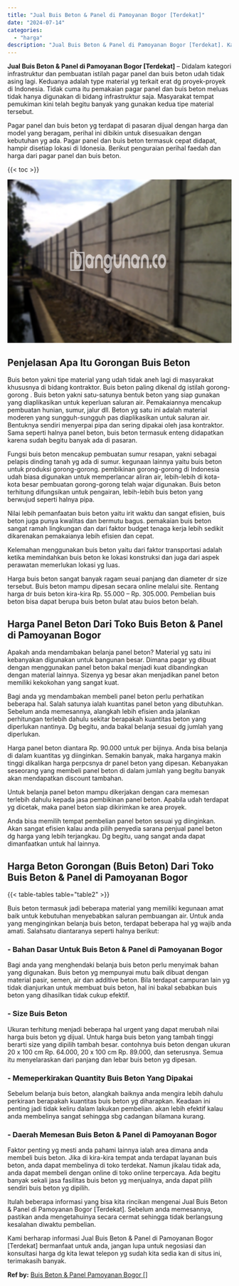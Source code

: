 ```yaml
---
title: "Jual Buis Beton & Panel di Pamoyanan Bogor [Terdekat]"
date: "2024-07-14"
categories: 
  - "harga"
description: "Jual Buis Beton & Panel di Pamoyanan Bogor [Terdekat]. Kami berharap informasi Jual Buis Beton & Panel di Pamoyanan Bogor [Terdekat] bermanfaat untuk anda,..."
---
```


**Jual Buis Beton & Panel di Pamoyanan Bogor \[Terdekat\]** – Didalam kategori infrastruktur dan pembuatan istilah pagar panel dan buis beton udah tidak asing lagi. Keduanya adalah type material yg terkait erat dg proyek-proyek di Indonesia. Tidak cuma itu pemakaian pagar panel dan buis beton meluas tidak hanya digunakan di bidang infrastruktur saja. Masyarakat tempat pemukiman kini telah begitu banyak yang gunakan kedua tipe material tersebut.

Pagar panel dan buis beton yg terdapat di pasaran dijual dengan harga dan model yang beragam, perihal ini dibikin untuk disesuaikan dengan kebutuhan yg ada. Pagar panel dan buis beton termasuk cepat didapat, hampir disetiap lokasi di Idonesia. Berikut penguraian perihal faedah dan harga dari pagar panel dan buis beton.

{{< toc >}}

![Jual Buis Beton & Panel di Pamoyanan Bogor [Terdekat]](/images/jual-panel-buis-beton-murah-37.png)

## Penjelasan Apa Itu Gorongan Buis Beton

Buis beton yakni tipe material yang udah tidak aneh lagi di masyarakat khususnya di bidang kontraktor. Buis beton paling dikenal dg istilah gorong-gorong . Buis beton yakni satu-satunya bentuk beton yang siap gunakan yang diaplikasikan untuk keperluan saluran air. Pemakaiannya mencakup pembuatan hunian, sumur, jalur dll. Beton yg satu ini adalah material moderen yang sungguh-sungguh pas diaplikasikan untuk saluran air. Bentuknya sendiri menyerpai pipa dan sering dipakai oleh jasa kontraktor. Sama seperti halnya panel beton, buis beton termasuk enteng didapatkan karena sudah begitu banyak ada di pasaran.

Fungsi buis beton mencakup pembuatan sumur resapan, yakni sebagai pelapis dinding tanah yg ada di sumur. kegunaan lainnya yaitu buis beton untuk produksi gorong-gorong. pembikinan gorong-gorong di Indonesia udah biasa digunakan untuk memperlancar aliran air, lebih-lebih di kota-kota besar pembuatan gorong-gorong telah wajar digunakan. Buis beton terhitung difungsikan untuk pengairan, lebih-lebih buis beton yang berwujud seperti halnya pipa.

Nilai lebih pemanfaatan buis beton yaitu irit waktu dan sangat efisien, buis beton juga punya kwalitas dan bermutu bagus. pemakaian buis beton sangat ramah lingkungan dan dari faktor budget tenaga kerja lebih sedikit dikarenakan pemakaianya lebih efisien dan cepat.

Kelemahan menggunakan buis beton yaitu dari faktor transportasi adalah ketika memindahkan buis beton ke lokasi konstruksi dan juga dari aspek perawatan memerlukan lokasi yg luas.

Harga buis beton sangat banyak ragam seuai panjang dan diameter dr size tersebut. Buis beton mampu dipesan secara online melalui site. Rentang harga dr buis beton kira-kira Rp. 55.000 – Rp. 305.000. Pembelian buis beton bisa dapat berupa buis beton bulat atau buios beton belah.

## Harga Panel Beton Dari Toko Buis Beton & Panel di Pamoyanan Bogor

Apakah anda mendambakan belanja panel beton? Material yg satu ini kebanyakan digunakan untuk bangunan besar. Dimana pagar yg dibuat dengan menggunakan panel beton bakal menjadi kuat dibandingkan dengan material lainnya. Sizenya yg besar akan menjadikan panel beton memiliki kekokohan yang sangat kuat.

Bagi anda yg mendambakan membeli panel beton perlu perhatikan beberapa hal. Salah satunya ialah kuantitas panel beton yang dibutuhkan. Sebelum anda memesannya, alangkah lebih efisien anda jalankan perhitungan terlebih dahulu sekitar berapakah kuantitas beton yang diperlukan nantinya. Dg begitu, anda bakal belanja sesuai dg jumlah yang diperlukan.

Harga panel beton diantara Rp. 90.000 untuk per bijinya. Anda bisa belanja di dalam kuantitas yg diinginkan. Semakin banyak, maka harganya makin tinggi dikalikan harga perpcsnya dr panel beton yang dipesan. Kebanyakan seseorang yang membeli panel beton di dalam jumlah yang begitu banyak akan mendapatkan discount tambahan.

Untuk belanja panel beton mampu dikerjakan dengan cara memesan terlebih dahulu kepada jasa pembikinan panel beton. Apabila udah terdapat yg dicetak, maka panel beton siap dikirimkan ke area proyek.

Anda bisa memilih tempat pembelian panel beton sesuai yg diinginkan. Akan sangat efisien kalau anda pilih penyedia sarana penjual panel beton dg harga yang lebih terjangkau. Dg begitu, uang sangat anda dapat dimanfaatkan untuk hal lainnya.

## Harga Beton Gorongan (Buis Beton) Dari Toko Buis Beton & Panel di Pamoyanan Bogor

{{< table-tables table="table2" >}}

Buis beton termasuk jadi beberapa material yang memiliki kegunaan amat baik untuk kebutuhan menyebabkan saluran pembuangan air. Untuk anda yang menginginkan belanja buis beton, terdapat beberapa hal yg wajib anda amati. Salahsatu diantaranya seperti halnya berikut:

### \- Bahan Dasar Untuk Buis Beton & Panel di Pamoyanan Bogor

Bagi anda yang menghendaki belanja buis beton perlu menyimak bahan yang digunakan. Buis beton yg mempunyai mutu baik dibuat dengan material pasir, semen, air dan additive beton. Bila terdapat campuran lain yg tidak dianjurkan untuk membuat buis beton, hal ini bakal sebabkan buis beton yang dihasilkan tidak cukup efektif.

### \- Size Buis Beton

Ukuran terhitung menjadi beberapa hal urgent yang dapat merubah nilai harga buis beton yg dijual. Untuk harga buis beton yang tambah tinggi berarti size yang dipilih tambah besar. contohnya buis beton dengan ukuran 20 x 100 cm Rp. 64.000, 20 x 100 cm Rp. 89.000, dan seterusnya. Semua itu menyelaraskan dari panjang dan lebar buis beton yg dipesan.

### \- Memeperkirakan Quantity Buis Beton Yang Dipakai

Sebelum belanja buis beton, alangkah baiknya anda mengira lebih dahulu perkiraan berapakah kuantitas buis beton yg diharapkan. Keadaan ini penting jadi tidak keliru dalam lakukan pembelian. akan lebih efektif kalau anda membelinya sangat sehingga sbg cadangan bilamana kurang.

### \- Daerah Memesan Buis Beton & Panel di Pamoyanan Bogor

Faktor penting yg mesti anda pahami lainnya ialah area dimana anda membeli buis beton. Jika di kira-kira tempat anda terdapat layanan buis beton, anda dapat membelinya di toko terdekat. Namun jikalau tidak ada, anda dapat membeli dengan online di toko online terpercaya. Ada begitu banyak sekali jasa fasilitas buis beton yg menjualnya, anda dapat pilih sendiri buis beton yg dipilih.

Itulah beberapa informasi yang bisa kita rincikan mengenai Jual Buis Beton & Panel di Pamoyanan Bogor \[Terdekat\]. Sebelum anda memesannya, pastikan anda mengetahuinya secara cermat sehingga tidak berlangsung kesalahan diwaktu pembelian.

Kami berharap informasi Jual Buis Beton & Panel di Pamoyanan Bogor \[Terdekat\] bermanfaat untuk anda, jangan lupa untuk negosiasi dan konsultasi harga dg kita lewat telepon yg sudah kita sedia kan di situs ini, terimakasih banyak.

**Ref by:** [Buis Beton & Panel Pamoyanan Bogor []](https://id.wikipedia.org/wiki/Buis)
